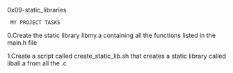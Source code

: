0x09-static_libraries

     MY PROJECT TASKS

0.Create the static library libmy.a containing all the functions listed in the main.h file


1.Create a script called create_static_lib.sh that creates a static library called liball.a from all the .c 
